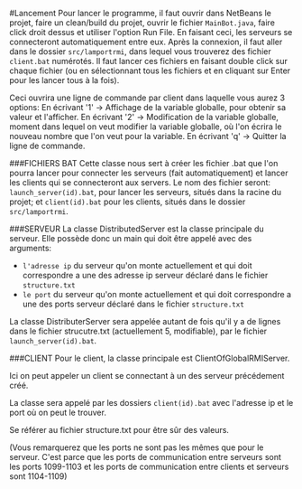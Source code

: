 #Lancement
Pour lancer le programme, il faut ouvrir dans NetBeans le projet, faire un clean/build du projet, ouvrir le fichier `MainBot.java`, faire click droit dessus et utiliser l'option Run File. En faisant ceci, les serveurs se connecteront automatiquement entre eux.
Après la connexion, il faut aller dans le dossier `src/lamportrmi`, dans lequel vous trouverez des fichier `client.bat` numérotés. Il faut lancer ces fichiers en faisant double click sur chaque fichier (ou en sélectionnant tous les fichiers et en cliquant sur Enter pour les lancer tous à la fois).

Ceci ouvrira une ligne de commande par client dans laquelle vous aurez 3 options:
En écrivant '1' -> Affichage de la variable globalle, pour obtenir sa valeur et l'afficher.
En écrivant '2' -> Modification de la variable globalle, moment dans lequel on veut modifier la variable globalle, où l'on écrira le nouveau nombre que l'on veut pour la variable.
En écrivant 'q' -> Quitter la ligne de commande.

###FICHIERS BAT
Cette classe nous sert à créer les fichier .bat que l'on pourra lancer pour connecter les serveurs (fait automatiquement) et lancer les clients qui se connecteront aux servers.
Le nom des fichier seront: `launch_server(id).bat`, pour lancer les serveurs, situés dans la racine du projet; et `client(id).bat` pour les clients, situés dans le dossier `src/lamportrmi`.

###SERVEUR
La classe DistributedServer est la classe principale du serveur. Elle possède donc un main qui doit être appelé avec des arguments:

- `l'adresse ip` du serveur qu'on monte actuellement et qui doit correspondre a une des adresse ip serveur déclaré dans le fichier `structure.txt`
- `le port` du serveur qu'on monte actuellement et qui doit correspondre a une des ports serveur déclaré dans le fichier `structure.txt`

La classe DistributerServer sera appelée autant de fois qu'il y a de lignes dans le fichier strucutre.txt (actuellement 5, modifiable), par le fichier `launch_server(id).bat`.

###CLIENT
Pour le client, la classe principale est ClientOfGlobalRMIServer.

Ici on peut appeler un client se connectant à un des serveur précédement créé.

La classe sera appelé par les dossiers `client(id).bat` avec l'adresse ip et le port où on peut le trouver.

Se référer au fichier structure.txt pour être sûr des valeurs.

(Vous remarquerez que les ports ne sont pas les mêmes que pour le serveur. C'est parce que les ports de communication entre serveurs sont les ports 1099-1103 et les ports de communication entre clients et serveurs sont 1104-1109)
